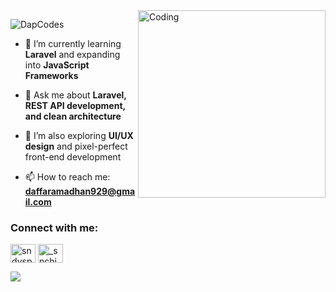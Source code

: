 <img align="right" alt="Coding" width="300" src="https://media.giphy.com/media/v1.Y2lkPTc5MGI3NjExbm9senlvZ3Uwbm13MDF5OHZsOWM0ajE3YjkxanRqZ2x2MGQyNGR2eCZlcD12MV9naWZzX3NlYXJjaCZjdD1n/bGgsc5mWoryfgKBx1u/giphy.gif">
<p align="left"> <img src="https://komarev.com/ghpvc/?username=DapCodes&label=Profile%20views&color=0e75b6&style=flat" alt="DapCodes" /> </p>

- 🌱 I’m currently learning **Laravel** and expanding into **JavaScript Frameworks**
  
- 💬 Ask me about **Laravel, REST API development, and clean architecture**
  
- 🧠 I’m also exploring **UI/UX design** and pixel-perfect front-end development
  
- 📫 How to reach me: **daffaramadhan929@gmail.com**

<h3 align="left">Connect with me:</h3>
<p align="left">
<a href="https://linkedin.com/in/daffa-ramadhan-3b2239335" target="blank"><img align="center" src="https://raw.githubusercontent.com/rahuldkjain/github-profile-readme-generator/master/src/images/icons/Social/linked-in-alt.svg" alt="sndysptra" height="30" width="40" /></a>
<a href="https://instagram.com/d4pfft" target="blank"><img align="center" src="https://raw.githubusercontent.com/rahuldkjain/github-profile-readme-generator/master/src/images/icons/Social/instagram.svg" alt="_snchie._" height="30" width="40" /></a>
</p>

<div align="left">
  <img src="https://skillicons.dev/icons?i=html,css,javascript,php,go,sass,tailwind,bootstrap,bulma,laravel,react,mysql,vue,nodejs,git,github,gitlab,figma,chartjs" />
</div>


